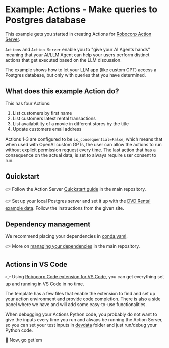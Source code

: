 # Example: Actions - Make queries to Postgres database

This example gets you started in creating Actions for [Robocorp Action Server](https://github.com/robocorp/robo/tree/master/action_server/docs#readme).

`Actions` and `Action Server` enable you to "give your AI Agents hands" meaning that your AI/LLM Agent can help your users perform distinct actions that get executed based on the LLM discussion.

The example shows how to let your LLM app (like custom GPT) access a Postgres database, but only with queries that you have determined.

## What does this example Action do?

This has four Actions:
1. List customers by first name
2. List customers latest rental transactions
3. List availabitilty of a movie in different stores by the title
4. Update customers email address

Actions 1-3 are configured to be `is_consequential=False`, which means that when used with OpenAI custom GPTs, the user can allow the actions to run without explicit permission request every time. The last action that has a consequence on the actual data, is set to always require user consent to run.

## Quickstart

👉 Follow the Action Server [Quickstart guide](https://github.com/robocorp/robocorp?tab=readme-ov-file#%EF%B8%8F-quickstart) in the main repository.

👉 Set up your local Postgres server and set it up with the [DVD Rental example data](https://www.postgresqltutorial.com/postgresql-getting-started/postgresql-sample-database/). Follow the instructions from the given site.


## Dependency management

We recommend placing your dependencies in [conda.yaml](conda.yaml).

👉 More on [managing your dependencies](https://github.com/robocorp/robocorp?tab=readme-ov-file#what-makes-a-python-function-an-%EF%B8%8Faction) in the main repository.


## Actions in VS Code

👉 Using [Robocorp Code extension for VS Code](https://marketplace.visualstudio.com/items?itemName=robocorp.robocorp-code), you can get everything set up and running in VS Code in no time.

The template has a few files that enable the extension to find and set up your action environment and provide code completion. There is also a side panel where we have and will add some easy-to-use functionalities.

When debugging your Actions Python code, you probably do not want to give the inputs every time you run and always be running the Action Server, so you can set your test inputs in [devdata](./devdata) folder and just run/debug your Python code.


🚀 Now, go get'em

